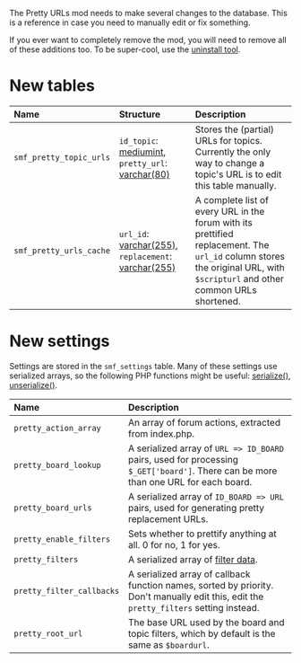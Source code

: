 The Pretty URLs mod needs to make several changes to the database. This is a reference in case you need to manually edit or fix something.

If you ever want to completely remove the mod, you will need to remove all of these additions too. To be super-cool, use the [uninstall tool](http://prettyurls.googlecode.com/svn/trunk/tools/uninstall.php).

# New tables #

| **Name** | **Structure** | **Description** |
|:---------|:--------------|:----------------|
| `smf_pretty_topic_urls` | `id_topic`: [mediumint](http://dev.mysql.com/doc/refman/5.0/en/numeric-types.html), `pretty_url`: [varchar(80)](http://dev.mysql.com/doc/refman/5.0/en/char.html) | Stores the (partial) URLs for topics. Currently the only way to change a topic's URL is to edit this table manually. |
| `smf_pretty_urls_cache` | `url_id`: [varchar(255)](http://dev.mysql.com/doc/refman/5.0/en/char.html), `replacement`: [varchar(255)](http://dev.mysql.com/doc/refman/5.0/en/char.html) | A complete list of every URL in the forum with its prettified replacement. The `url_id` column stores the original URL, with `$scripturl` and other common URLs shortened. |

# New settings #

Settings are stored in the `smf_settings` table. Many of these settings use serialized arrays, so the following PHP functions might be useful: [serialize()](http://php.net/serialize), [unserialize()](http://php.net/unserialize).

| **Name** | **Description** |
|:---------|:----------------|
| `pretty_action_array` | An array of forum actions, extracted from index.php. |
| `pretty_board_lookup` | A serialized array of `URL => ID_BOARD` pairs, used for processing `$_GET['board']`. There can be more than one URL for each board. |
| `pretty_board_urls` | A serialized array of `ID_BOARD => URL` pairs, used for generating pretty replacement URLs. |
| `pretty_enable_filters` | Sets whether to prettify anything at all. 0 for no, 1 for yes. |
| `pretty_filters` | A serialized array of [filter data](Filters.md). |
| `pretty_filter_callbacks` | A serialized array of callback function names, sorted by priority. Don't manually edit this, edit the `pretty_filters` setting instead. |
| `pretty_root_url` | The base URL used by the board and topic filters, which by default is the same as `$boardurl`. |